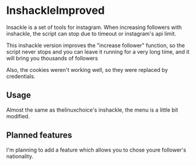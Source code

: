# InshackleImproved
Insackle is a set of tools for instagram.
When increasing followers with inshackle, the script can stop due to timeout or instagram's api limit.

This inshackle version improves the "increase follower" function, so the script never stops and you can leave it running for a very long time, and it will bring you thousands of followers

Also, the cookies weren't working well, so they were replaced by credentials.

## Usage
Almost the same as thelinuxchoice's inshackle, the menu is a little bit modified.

## Planned features
I'm planning to add a feature which allows you to chose youre follower's nationality.

